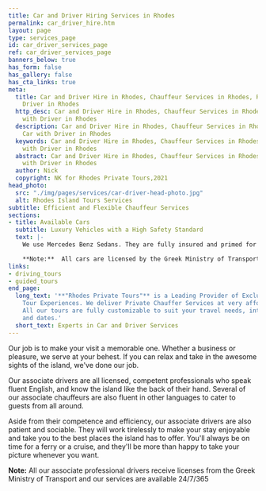 ```yaml
---
title: Car and Driver Hiring Services in Rhodes
permalink: car_driver_hire.htm
layout: page
type: services_page
id: car_driver_services_page
ref: car_driver_services_page
banners_below: true
has_form: false
has_gallery: false
has_cta_links: true
meta:
  title: Car and Driver Hire in Rhodes, Chauffeur Services in Rhodes, Rent a Car with
    Driver in Rhodes
  http_desc: Car and Driver Hire in Rhodes, Chauffeur Services in Rhodes, Rent a Car
    with Driver in Rhodes
  description: Car and Driver Hire in Rhodes, Chauffeur Services in Rhodes, Rent a
    Car with Driver in Rhodes
  keywords: Car and Driver Hire in Rhodes, Chauffeur Services in Rhodes, Rent a Car
    with Driver in Rhodes
  abstract: Car and Driver Hire in Rhodes, Chauffeur Services in Rhodes, Rent a Car
    with Driver in Rhodes
  author: Nick
  copyright: NK for Rhodes Private Tours,2021
head_photo:
  src: "./img/pages/services/car-driver-head-photo.jpg"
  alt: Rhodes Island Tours Services
subtitle: Efficient and Flexible Chauffeur Services
sections:
- title: Available Cars
  subtitle: Luxury Vehicles with a High Safety Standard
  text: |-
    We use Mercedes Benz Sedans. They are fully insured and primed for luxury. Every vehicle can carry four passengers besides the driver and each one is smoke free. [Bigger vehicles are available for groups](./rhodes-group-tours.htm)

    **Note:**  All cars are licensed by the Greek Ministry of Transport and checked by the Greek Transportation Checking Authority (KTEO) every year.
links:
- driving_tours
- guided_tours
end_page:
  long_text: '**"Rhodes Private Tours"** is a Leading Provider of Exclusive and Personalized
    Tour Experiences. We deliver Private Chauffer Services at very affordable rates.
    All our tours are fully customizable to suit your travel needs, interests, schedules,
    and dates.'
  short_text: Experts in Car and Driver Services
---
```


Our job is to make your visit a memorable one. Whether a business or pleasure, we serve at your behest. If you can relax and take in the awesome sights of the island, we've done our job.

Our associate drivers are all licensed, competent professionals who speak fluent English, and know the island like the back of their hand. Several of our associate chauffeurs are also fluent in other languages to cater to guests from all around.

Aside from their competence and efficiency, our associate drivers are also patient and sociable. They will work tirelessly to make your stay enjoyable and take you to the best places the island has to offer. You'll always be on time for a ferry or a cruise, and they'll be more than happy to take your picture whenever you want.

**Note:** All our associate professional drivers receive licenses from the Greek Ministry of Transport and our services are available 24/7/365